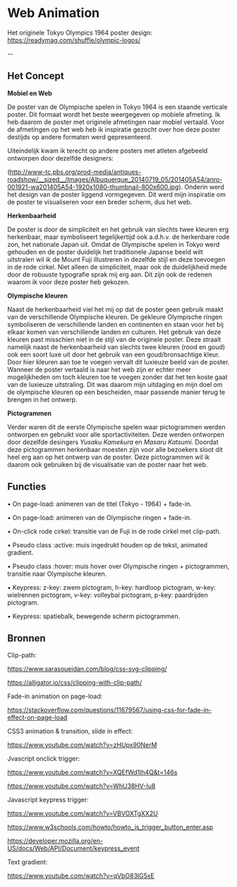 # Web Animation 

Het originele Tokyo Olympics 1964 poster design: https://readymag.com/shuffle/olympic-logos/ 

--

## Het Concept

<strong>Mobiel en Web</strong>

De poster van de Olympische spelen in Tokyo 1964 is een staande verticale poster. Dit formaat wordt het beste weergegeven op mobiele afmeting. Ik heb daarom de poster met originele afmetingen naar mobiel vertaald.
Voor de afmetingen op het web heb ik inspiratie gezocht over hoe deze poster destijds op andere formaten werd gepresenteerd. 

Uiteindelijk kwam ik terecht op andere posters met atleten afgebeeld ontworpen door dezelfde designers:

(http://www-tc.pbs.org/prod-media/antiques-roadshow/__sized__/Images/Albuquerque_20140719_05/201405A54/anro-001921-wa201405A54-1920x1080-thumbnail-800x600.jpg). 
Onderin werd het design van de poster liggend vormgegeven. Dit werd mijn inspiratie om de poster te visualiseren voor een breder scherm, dus het web. 

<strong>Herkenbaarheid</strong>

De poster is door de simpliciteit en het gebruik van slechts twee kleuren erg herkenbaar, maar symboliseert tegelijkertijd ook a.d.h.v. de herkenbare rode zon, het nationale Japan uit. Omdat de Olympische spelen in Tokyo werd gehouden en de poster duidelijk het traditionele Japanse beeld wilt uitstralen wil ik de Mount Fuji illustreren in dezelfde stijl en deze toevoegen in de rode cirkel. 
Niet alleen de simpliciteit, maar ook de duidelijkheid mede door de robuuste typografie sprak mij erg aan. 
Dit zijn ook de redenen waarom ik voor deze poster heb gekozen. 

<strong>Olympische kleuren</strong>

Naast de herkenbaarheid viel het mij op dat de poster geen gebruik maakt van de verschillende Olympische kleuren.
De gekleure Olympische ringen symboliseren de verschillende landen en continenten en staan voor het bij elkaar komen van verschillende landen en culturen.
Het gebruik van deze kleuren past misschien niet in de stijl van de originele poster. Deze straalt namelijk naast de herkenbaarheid van slechts twee kleuren (rood en goud) ook een soort luxe uit door het gebruik van een goud/bronsachtige kleur. 
Door hier kleuren aan toe te voegen vervalt dit luxieuze beeld van de poster. Wanneer de poster vertaald is naar het web zijn er echter meer mogelijkheden om toch kleuren toe te voegen zonder dat het ten koste gaat van de luxieuze uitstraling. Dit was daarom mijn uitdaging en mijn doel om de olympische kleuren op een bescheiden, maar passende manier terug te brengen in het ontwerp. 

<strong>Pictogrammen</strong>

Verder waren dit de eerste Olympische spelen waar pictogrammen werden ontworpen en gebruikt voor alle sportactiviteiten. Deze werden ontworpen door dezelfde desingers <em>Yusaku Kamekura</em> en <em>Masaru Katsumi</em>.
Doordat deze pictogrammen herkenbaar moesten zijn voor alle bezoekers sloot dit heel erg aan op het ontwerp van de poster. 
Deze pictogrammen wil ik daarom ook gebruiken bij de visualisatie van de poster naar het web. 

## Functies 

• On page-load: animeren van de titel (Tokyo - 1964) + fade-in. 

• On page-load: animeren van de Olympische ringen + fade-in. 

• On-click rode cirkel: transitie van de Fuji in de rode cirkel met clip-path. 

• Pseudo class :active: muis ingedrukt houden op de tekst, animated gradient. 

• Pseudo class :hover: muis hover over Olympische ringen + pictogrammen, transitie naar Olympische kleuren. 

• Keypress: z-key: zwem pictogram, h-key: hardloop pictogram, w-key: wielrennen pictogram, v-key: volleybal pictogram, p-key: paardrijden pictogram.

• Keypress: spatiebalk, bewegende scherm pictogrammen. 


## Bronnen 

Clip-path: 

https://www.sarasoueidan.com/blog/css-svg-clipping/

https://alligator.io/css/clipping-with-clip-path/

Fade-in animation on page-load:

https://stackoverflow.com/questions/11679567/using-css-for-fade-in-effect-on-page-load

CSS3 animation & transition, slide in effect: 

https://www.youtube.com/watch?v=zHUpx90NerM

Jvascript onclick trigger: 

https://www.youtube.com/watch?v=XQEfWd1lh4Q&t=146s

https://www.youtube.com/watch?v=WhU38HV-Iu8

Javascript keypress trigger: 

https://www.youtube.com/watch?v=VBVOXTgXX2U

https://www.w3schools.com/howto/howto_js_trigger_button_enter.asp

https://developer.mozilla.org/en-US/docs/Web/API/Document/keypress_event

Text gradient: 

https://www.youtube.com/watch?v=qVbO83lG5xE

